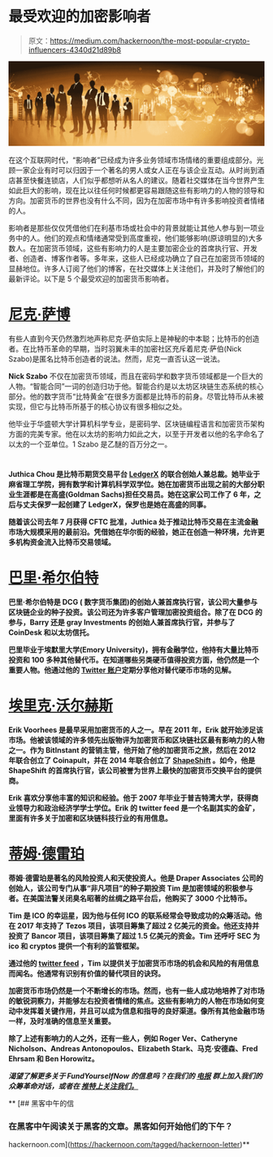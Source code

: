 # 最受欢迎的加密影响者

> 原文：<https://medium.com/hackernoon/the-most-popular-crypto-influencers-4340d21d89b8>

![](img/9bea05f54ac2b359982a442fe93fd3ea.png)

在这个互联网时代，“影响者”已经成为许多业务领域市场情绪的重要组成部分。光顾一家企业有时可以归因于一个著名的男人或女人正在与该企业互动。从时尚到酒店甚至快餐连锁店，人们似乎都想听从名人的建议。随着社交媒体在当今世界产生如此巨大的影响，现在比以往任何时候都更容易跟随这些有影响力的人物的领导和方向。加密货币的世界也没有什么不同，因为在加密市场中有许多影响投资者情绪的人。

影响者是那些仅仅凭借他们在利基市场或社会中的背景就能让其他人参与到一项业务中的人。他们的观点和情绪通常受到高度重视，他们能够影响(原谅明显的)大多数人。在加密货币领域，这些有影响力的人是主要加密企业的首席执行官、开发者、创造者、博客作者等。多年来，这些人已经成功确立了自己在加密货币领域的显赫地位。许多人订阅了他们的博客，在社交媒体上关注他们，并及时了解他们的最新评论。以下是 5 个最受欢迎的加密货币影响者。

# [**尼克·萨博**](https://twitter.com/nickszabo4?lang=en)

有些人直到今天仍然激烈地声称尼克·萨伯实际上是神秘的中本聪；比特币的创造者。在比特币革命的早期，当时羽翼未丰的加密社区充斥着尼克·萨伯(Nick Szabo)是匿名比特币创造者的说法。然而，尼克一直否认这一说法。

**Nick Szabo** 不仅在加密货币领域，而且在密码学和数字货币领域都是一个巨大的人物。“智能合同”一词的创造归功于他。智能合约是以太坊区块链生态系统的核心部分。他的数字货币“比特黄金”在很多方面都是比特币的前身。尽管比特币从未被实现，但它与比特币所基于的核心协议有很多相似之处。

他毕业于华盛顿大学计算机科学专业，是密码学、区块链编程语言和加密货币架构方面的完美专家。他在以太坊的影响力如此之大，以至于开发者以他的名字命名了以太的一个亚单位。1 Szabo 是乙醚的百万分之一。

# [](https://www.linkedin.com/in/juthica/)

****Juthica Chou** 是比特币期货交易平台 [**LedgerX**](https://ledgerx.com/) 的联合创始人兼总裁。她毕业于麻省理工学院，拥有数学和计算机科学双学位。她在加密货币出现之前的大部分职业生涯都是在高盛(Goldman Sachs)担任交易员。她在这家公司工作了 6 年，之后与丈夫保罗一起创建了 LedgerX，保罗也是她在高盛的同事。**

**随着该公司去年 7 月获得 CFTC 批准，Juthica 处于推动比特币交易在主流金融市场大规模采用的最前沿。凭借她在华尔街的经验，她正在创造一种环境，允许更多机构资金流入比特币交易领域。**

# **[**巴里·希尔伯特**](https://www.linkedin.com/in/barrysilbert/)**

**巴里·希尔伯特是 DCG ( **数字货币集团**)的创始人兼首席执行官，该公司大量参与区块链企业的种子投资。该公司还为许多客户管理加密投资组合。除了在 DCG 的参与，Barry 还是 gray Investments 的创始人兼首席执行官，并参与了 CoinDesk 和以太坊信托。**

**巴里毕业于埃默里大学(Emory University)，拥有金融学位，他持有大量比特币投资和 100 多种其他替代币。在知道哪些另类硬币值得投资方面，他仍然是一个重要人物。他通过他的 [Twitter 账户](https://twitter.com/barrysilbert)定期分享他对替代硬币市场的见解。**

# **[**埃里克·沃尔赫斯**](https://www.linkedin.com/in/erikvoorhees/)**

**Erik Voorhees 是最早采用加密货币的人之一。早在 2011 年，Erik 就开始涉足该市场。他被该领域的许多领先出版物评为加密货币和区块链社区最有影响力的人物之一。作为 BitInstant 的营销主管，他开始了他的加密货币之旅，然后在 2012 年联合创立了 Coinapult，并在 2014 年联合创立了 [ShapeShift](https://shapeshift.io/) 。如今，他是 ShapeShift 的首席执行官，该公司被誉为世界上最快的加密货币交换平台的提供商。**

**Erik 喜欢分享他丰富的知识和经验。他于 2007 年毕业于普吉特湾大学，获得商业领导力和政治经济学学士学位。Erik 的 twitter feed 是一个名副其实的金矿，里面有许多关于加密和区块链科技行业的有用信息。**

# **[蒂姆·德雷珀 ](https://www.linkedin.com/in/timothydraper/)**

**蒂姆·德雷珀是著名的风险投资人和天使投资人。他是 Draper Associates 公司的创始人，该公司专门从事“非凡项目”的种子期投资 Tim 是加密领域的积极参与者。在美国法警关闭臭名昭著的丝绸之路平台后，他购买了 3000 个比特币。**

**Tim 是 ICO 的幸运星，因为他与任何 ICO 的联系经常会导致成功的众筹活动。他在 2017 年支持了 Tezos 项目，该项目筹集了超过 2 亿美元的资金。他还支持并投资了 Bancor 项目，该项目筹集了超过 1.5 亿美元的资金。Tim 还呼吁 SEC 为 ico 和 cryptos 提供一个有利的监管框架。**

**通过他的 [twitter feed](https://twitter.com/TimDraper) ，Tim 以提供关于加密货币市场的机会和风险的有用信息而闻名。他通常有识别有价值的替代项目的诀窍。**

**加密货币市场仍然是一个不断增长的市场。然而，也有一些人成功地培养了对市场的敏锐洞察力，并能够左右投资者情绪的焦点。这些有影响力的人物在市场如何变动中发挥着关键作用，并且可以成为信息和指导的良好渠道。像所有其他金融市场一样，及时准确的信息至关重要。**

****除了上述有影响力的人之外，还有一些人，例如 Roger Ver、Catheryne Nicholson、Andreas Antonopoulos、Elizabeth Stark、马克·安德森、Fred Ehrsam 和 Ben Horowitz。****

***渴望了解更多关于 FundYourselfNow 的信息吗？在我们的* [*电报*](https://t.me/fundyourselfnow) *群上加入我们的众筹革命对话，或者在* [*推特上关注我们。*](https://twitter.com/fundyourselfnow)**

**[](https://hackernoon.com/tagged/hackernoon-letter) [## 黑客中午的信

### 在黑客中午阅读关于黑客的文章。黑客如何开始他们的下午？

hackernoon.com](https://hackernoon.com/tagged/hackernoon-letter)**